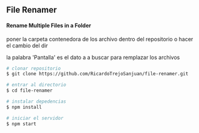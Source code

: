 ## File Renamer
#### Rename Multiple Files in a Folder

poner la carpeta contenedora de los archivo dentro del repositorio o hacer el cambio del dir

la palabra 'Pantalla' es el dato a a buscar para remplazar los archivos

```bash
# clonar repositorio
$ git clone https://github.com/RicardoTrejoSanjuan/file-renamer.git

# entrar al directorio
$ cd file-renamer

# instalar depedencias
$ npm install

# iniciar el servidor
$ npm start
```
